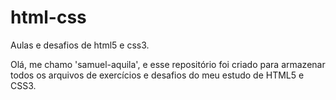# html-css
Aulas e desafios de html5 e css3.

Olá, me chamo 'samuel-aquila', e esse repositório foi criado para armazenar todos os arquivos de exercícios e desafios do meu estudo de HTML5 e CSS3.